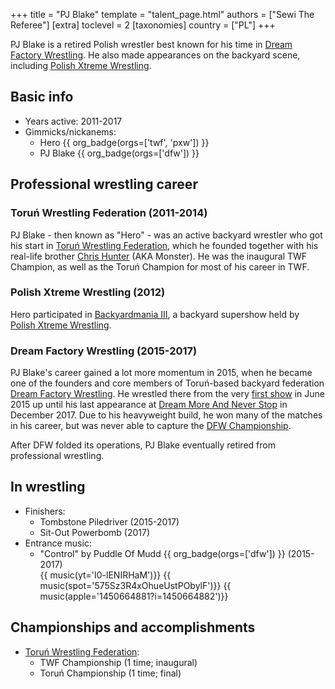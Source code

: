 +++
title = "PJ Blake"
template = "talent_page.html"
authors = ["Sewi The Referee"]
[extra]
toclevel = 2
[taxonomies]
country = ["PL"]
+++

PJ Blake is a retired Polish wrestler best known for his time in [Dream Factory Wrestling](@/o/dfw.md). He also made appearances on the backyard scene, including [Polish Xtreme Wrestling](@/o/pxw.md).

## Basic info

* Years active: 2011-2017
* Gimmicks/nickanems:
  - Hero {{ org_badge(orgs=['twf', 'pxw']) }}
  - PJ Blake {{ org_badge(orgs=['dfw']) }}

## Professional wrestling career

### Toruń Wrestling Federation (2011-2014)

PJ Blake - then known as "Hero" - was an active backyard wrestler who got his start in [Toruń Wrestling Federation](@/o/twf.md), which he founded together with his real-life brother [Chris Hunter](@/w/chris-hunter.md) (AKA Monster). He was the inaugural TWF Champion, as well as the Toruń Champion for most of his career in TWF.

### Polish Xtreme Wrestling (2012)

Hero participated in [Backyardmania III](@/e/pxw/2012-07-24-pxw-backyardmania-3.md), a backyard supershow held by [Polish Xtreme Wrestling](@/o/pxw.md).

### Dream Factory Wrestling (2015-2017)

PJ Blake's career gained a lot more momentum in 2015, when he became one of the founders and core members of Toruń-based backyard federation [Dream Factory Wrestling](@/o/dfw.md). He wrestled there from the very [first show](@/e/dfw/2015-06-20-dfw-showcase.md) in June 2015 up until his last appearance at [Dream More And Never Stop](@/e/dfw/2017-12-09-dfw-dream-more-and-never-stop.md) in December 2017. Due to his heavyweight build, he won many of the matches in his career, but was never able to capture the [DFW Championship](@/c/dfw-championship.md).

After DFW folded its operations, PJ Blake eventually retired from professional wrestling.

## In wrestling

* Finishers:
  - Tombstone Piledriver (2015-2017)
  - Sit-Out Powerbomb (2017)
* Entrance music:
  - "Control" by Puddle Of Mudd
    {{ org_badge(orgs=['dfw']) }} (2015-2017) <br>
    {{ music(yt='I0-lENIRHaM')}}
    {{ music(spot='575Sz3R4xOhueUstPObylF')}}
    {{ music(apple='1450664881?i=1450664882')}}

## Championships and accomplishments

* [Toruń Wrestling Federation](@/o/twf.md):
  - TWF Championship (1 time; inaugural)
  - Toruń Championship (1 time; final)
